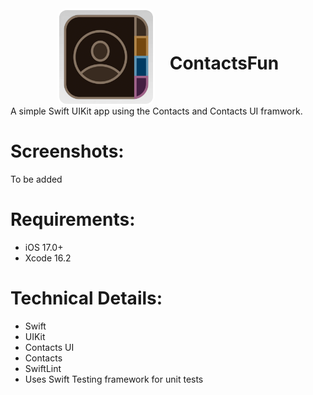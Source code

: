 <div align="center">
  <img src="https://raw.githubusercontent.com/Pearljam66/Contacts/d5bb332d103bc13dd9fc01205b7a0aa3eed979d1/ContactsFun/ContactsFun/Assets.xcassets/AppIcon.appiconset/appicon_dark.png" width="150" style="border: 3px solid white; border-radius: 15px; vertical-align: middle; margin-right: 20px;">
  <h1 style="display: inline-block; vertical-align: middle;">ContactsFun</h1>
</div>
 A simple Swift UIKit app using the Contacts and Contacts UI framwork.

# Screenshots:
To be added

# Requirements:
- iOS 17.0+
- Xcode 16.2

# Technical Details:
- Swift
- UIKit
- Contacts UI
- Contacts
- SwiftLint
- Uses Swift Testing framework for unit tests
